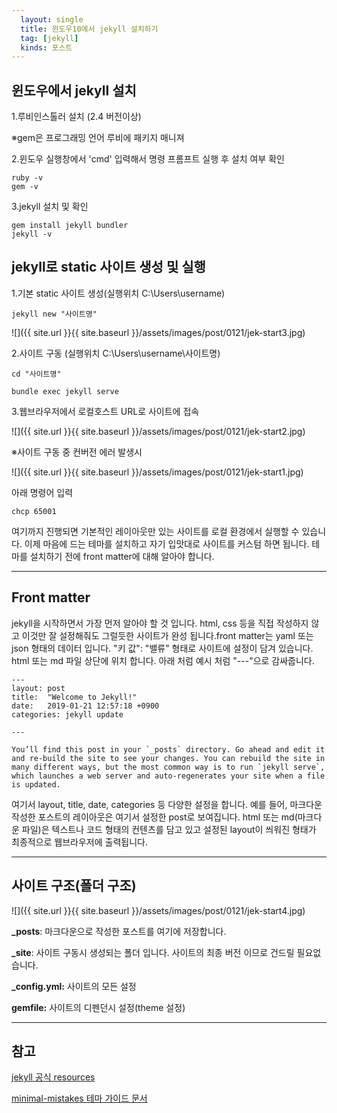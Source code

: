 ```yaml
---
  layout: single
  title: 윈도우10에서 jekyll 설치하기
  tag: [jekyll]
  kinds: 포스트
---
```




## 윈도우에서 jekyll 설치

1.루비인스톨러 설치 (2.4 버전이상)

[루비 인스톨러 다운로드]: https://rubyinstaller.org/downloads/

   ※gem은 프로그래밍 언어 루비에 패키지 매니져

2.윈도우 실행창에서 'cmd' 입력해서 명령 프롬프트 실행 후 설치 여부 확인

```
ruby -v
gem -v
```

3.jekyll 설치 및 확인

```
gem install jekyll bundler
jekyll -v
```



## jekyll로 static 사이트 생성 및 실행

1.기본 static 사이트 생성(실행위치 C:\Users\username)

```
jekyll new "사이트명"
```

![]({{ site.url }}{{ site.baseurl }}/assets/images/post/0121/jek-start3.jpg)

2.사이트 구동 (실행위치 C:\Users\username\사이트명)

```
cd "사이트명"

bundle exec jekyll serve
```

3.웹브라우저에서 로컬호스트 URL로 사이트에 접속

![]({{ site.url }}{{ site.baseurl }}/assets/images/post/0121/jek-start2.jpg)



※사이트 구동 중 컨버전 에러 발생시 

![]({{ site.url }}{{ site.baseurl }}/assets/images/post/0121/jek-start1.jpg)

아래 명령어 입력

```
chcp 65001
```

여기까지 진행되면 기본적인 레이아웃만 있는 사이트를 로컬 환경에서 실행할 수 있습니다. 이제 마음에 드는 테마를 설치하고 자기 입맛대로 사이트를 커스텀 하면 됩니다. 테마를 설치하기 전에 front matter에 대해 알아야 합니다.

------



## Front matter 

jekyll을 시작하면서 가장 먼저 알아야 할 것 입니다. html, css 등을 직접 작성하지 않고 이것만 잘 설정해줘도 그럴듯한 사이트가 완성 됩니다.front matter는 yaml 또는 json 형태의 데이터 입니다. "키 값": "밸류" 형태로 사이트에 설정이 담겨 있습니다. html 또는 md 파일 상단에 위치 합니다.  아래 처럼 예시 처럼 "---"으로 감싸줍니다.

```
---
layout: post
title:  "Welcome to Jekyll!"
date:   2019-01-21 12:57:18 +0900
categories: jekyll update

---

You’ll find this post in your `_posts` directory. Go ahead and edit it and re-build the site to see your changes. You can rebuild the site in many different ways, but the most common way is to run `jekyll serve`, which launches a web server and auto-regenerates your site when a file is updated.
```

여기서 layout, title, date, categories 등 다양한 설정을 합니다.
예를 들어, 마크다운 작성한 포스트의 레이아웃은  여기서 설정한 post로 보여집니다.
html 또는 md(마크다운 파일)은 텍스트나 코드 형태의 컨텐츠를 담고 있고 설정된 layout이 씌워진 형태가 최종적으로 웹브라우저에 출력됩니다.

------



## 사이트 구조(폴더 구조)

![]({{ site.url }}{{ site.baseurl }}/assets/images/post/0121/jek-start4.jpg)



**_posts**: 마크다운으로 작성한 포스트를 여기에 저장합니다.

**_site**: 사이트 구동시 생성되는 폴더 입니다. 사이트의 최종 버전 이므로 건드릴 필요없습니다. 

**_config.yml:** 사이트의 모든 설정

**gemfile:** 사이트의 디펜던시 설정(theme 설정)

------



## 참고

[jekyll 공식 resources](https://jekyllrb.com/resources/)

[minimal-mistakes 테마 가이드 문서](https://mmistakes.github.io/minimal-mistakes/docs/configuration/#)

